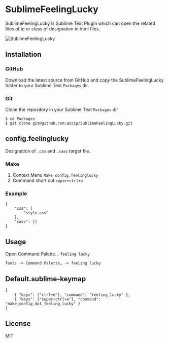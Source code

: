 SublimeFeelingLucky
===================

SublimeFeelingLucky is Sublime Text Plugin which can open the related files of id or class of designation in html files.

![SublimeFeelingLucky](http://farm8.staticflickr.com/7293/8748074716_51763c0840_o.jpg)

## Installation

### GitHub
Download the latest source from GitHub and copy the SublimeFeelingLucky folder to your Sublime Text `Packages` dir.

### Git
Clone the repository in your Sublime Text `Packages` dir

````
$ cd Packages
$ git clone git@github.com:azzip/SublimeFeelingLucky.git
````


## config.feelinglucky
Designation of `.css` and `.sass` target file.

### Make
1) Context Menu `Make config.feelinglucky`  
2) Command short cut `super+ctrl+e`


### Example

````
{
    "css": [
        "style.css"
    ],
    "sass": []
}

````

## Usage
Open Command Palette… `feeling lucky`

````
Tools -> Command Palette… -> feeling lucky
````  


## Default.sublime-keymap

````
[
	{ "keys": ["ctrl+e"], "command": "feeling_lucky" },
	{ "keys": ["super+ctrl+e"], "command": "make_config_dot_feeling_lucky" }
]
````

## License

MIT
